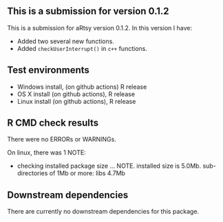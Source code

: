 ## This is a submission for version 0.1.2
This is a submission for aRtsy version 0.1.2. In this version I have:

* Added two several new functions.
* Added `checkUserInterrupt()` in `c++` functions.

## Test environments
* Windows install, (on github actions) R release
* OS X install (on github actions), R release
* Linux install (on github actions), R release

## R CMD check results
There were no ERRORs or WARNINGs.

On linux, there was 1 NOTE:

* checking installed package size ... NOTE. installed size is 5.0Mb. sub-directories of 1Mb or more: libs 4.7Mb

## Downstream dependencies
There are currently no downstream dependencies for this package.
